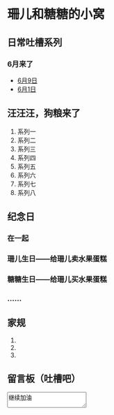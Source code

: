 # 珊儿和糖糖的小窝

## 日常吐槽系列
### 6月来了
- [6月9日](demo/6_9.html)
- [6月1日]()
 

## 汪汪汪，狗粮来了
1. 系列一
2. 系列二
3. 系列三
4. 系列四
5. 系列五
6. 系列六
7. 系列七
8. 系列八
## 纪念日
### 在一起
### 珊儿生日——给珊儿卖水果蛋糕
### 糖糖生日——给珊儿买水果蛋糕
### ……
## 家规
1. 
2. 
3. 

## 留言板（吐槽吧）
<textarea>继续加油</textarea>
